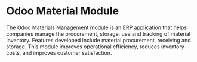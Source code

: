 
# Odoo Material Module

The Odoo Materials Management module is an ERP application that helps companies manage the procurement, storage, use and tracking of material inventory. Features developed include material procurement, receiving and storage. This module improves operational efficiency, reduces inventory costs, and improves customer satisfaction.

